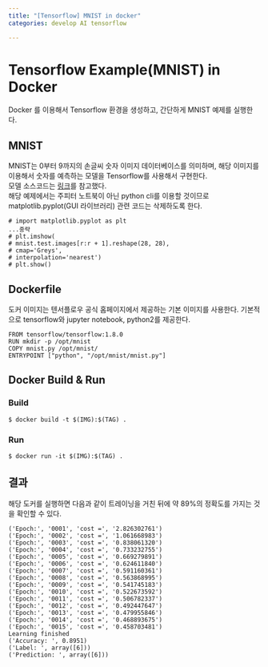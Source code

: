 ```yaml
---
title: "[Tensorflow] MNIST in docker"
categories: develop AI tensorflow

---
```


<h1 id="tensorflow-examplemnist-in-docker">Tensorflow Example(MNIST) in Docker</h1>
<p>Docker 를 이용해서 Tensorflow 환경을 생성하고, 간단하게 MNIST 예제를 실행한다.</p>
<h2 id="mnist">MNIST</h2>
<p>MNIST는 0부터 9까지의 손글씨 숫자 이미지 데이터베이스를 의미하며, 해당 이미지를 이용해서 숫자를 예측하는 모델을 Tensorflow를 사용해서 구현한다.<br>
모델 소스코드는 <a href="https://github.com/hunkim/DeepLearningZeroToAll">링크</a>를 참고했다.<br>
해당 예제에서는 주피터 노트북이 아닌 python cli를 이용할 것이므로 matplotlib.pyplot(GUI 라이브러리) 관련 코드는 삭제하도록 한다.</p>
<pre><code># import matplotlib.pyplot as plt
...중략
# plt.imshow(
# mnist.test.images[r:r + 1].reshape(28, 28),
# cmap='Greys',
# interpolation='nearest')
# plt.show()
</code></pre>
<h2 id="dockerfile">Dockerfile</h2>
<p>도커 이미지는 텐서플로우 공식 홈페이지에서 제공하는 기본 이미지를 사용한다. 기본적으로 tensorflow와 jupyter notebook, python2를 제공한다.</p>
<pre><code>FROM tensorflow/tensorflow:1.8.0
RUN mkdir -p /opt/mnist
COPY mnist.py /opt/mnist/
ENTRYPOINT ["python", "/opt/mnist/mnist.py"]
</code></pre>
<h2 id="docker-build--run">Docker Build &amp; Run</h2>
<h3 id="build">Build</h3>
<pre><code>$ docker build -t $(IMG):$(TAG) .
</code></pre>
<h3 id="run">Run</h3>
<pre><code>$ docker run -it $(IMG):$(TAG) .
</code></pre>
<h2 id="결과">결과</h2>
<p>해당 도커를 실행하면 다음과 같이 트레이닝을 거친 뒤에 약 89%의 정확도를 가지는 것을 확인할 수 있다.</p>
<pre><code>('Epoch:', '0001', 'cost =', '2.826302761')
('Epoch:', '0002', 'cost =', '1.061668983')
('Epoch:', '0003', 'cost =', '0.838061320')
('Epoch:', '0004', 'cost =', '0.733232755')
('Epoch:', '0005', 'cost =', '0.669279891')
('Epoch:', '0006', 'cost =', '0.624611840')
('Epoch:', '0007', 'cost =', '0.591160361')
('Epoch:', '0008', 'cost =', '0.563868995')
('Epoch:', '0009', 'cost =', '0.541745183')
('Epoch:', '0010', 'cost =', '0.522673592')
('Epoch:', '0011', 'cost =', '0.506782337')
('Epoch:', '0012', 'cost =', '0.492447647')
('Epoch:', '0013', 'cost =', '0.479955846')
('Epoch:', '0014', 'cost =', '0.468893675')
('Epoch:', '0015', 'cost =', '0.458703481')
Learning finished
('Accuracy: ', 0.8951)
('Label: ', array([6]))
('Prediction: ', array([6]))
</code></pre>

